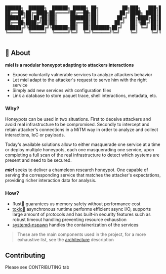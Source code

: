 <div align="center">
  <pre>
██████╗  ██████╗  ██████╗ █████╗ ██╗         ██╗███╗   ███╗██╗███████╗██╗     
██╔══██╗██╔═████╗██╔════╝██╔══██╗██║        ██╔╝████╗ ████║██║██╔════╝██║     
██████╔╝██║██╔██║██║     ███████║██║       ██╔╝ ██╔████╔██║██║█████╗  ██║     
██╔══██╗████╔╝██║██║     ██╔══██║██║      ██╔╝  ██║╚██╔╝██║██║██╔══╝  ██║     
██████╔╝╚██████╔╝╚██████╗██║  ██║███████╗██╔╝   ██║ ╚═╝ ██║██║███████╗███████╗
╚═════╝  ╚═════╝  ╚═════╝╚═╝  ╚═╝╚══════╝╚═╝    ╚═╝     ╚═╝╚═╝╚══════╝╚══════╝
  </pre>
</div>

## 🍯 About

**miel is a modular honeypot adapting to attackers interactions**

- Expose voluntarily vulnerable services to analyze attackers behavior
- Let miel adapt to the attacker's request to serve him with the right service
- Simply add new services with configuration files
- Link a database to store paquet trace, shell interactions, metadata, etc.

### Why?
Honeypots can be used in two situations. First to deceive attackers and avoid real infrastructure to be compromised. Secondly to intercept and retain attacker's connections in a MiTM way in order to analyze and collect interactions, IoC or payloads. 

Today's available solutions allow to either masquerade one service at a time or deploy multiple honeypots, each one masquerading one service, upon completing a full scan of the real infrastructure to detect which systems are present and need to be secured.

***miel*** seeks to deliver a chameleon research honeypot. One capable of serving the corresponding service that matches the attacker's expectations, providing richer interaction data for analysis.

### How?

- Rust🦀 guarantees us memory safety without performance cost 
- [tokio🗼](https://tokio.rs/) asynchronous runtime performs efficient async I/O, supports large amount of protocols and has built-in security features such as robust timeout handling preventing resource exhaustion
- [systemd-nspawn](https://wiki.archlinux.org/title/Systemd-nspawn) handles the containerization of the services

> These are the main components used in the project, for a more exhaustive list, see the [architecture](/doc/research/architecture.md#rust-libraries) description

## Contributing

Please see CONTRIBUTING tab
